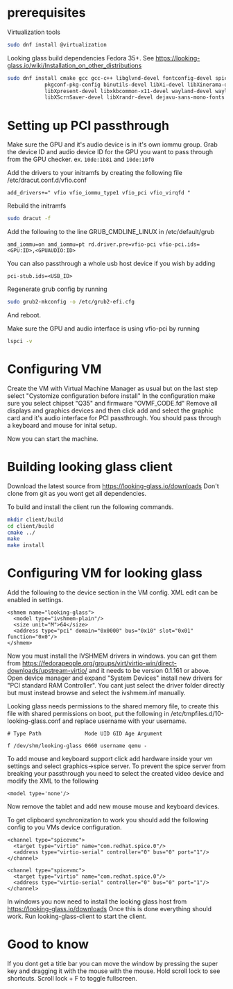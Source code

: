 # prerequisites

Virtualization tools
```bash
sudo dnf install @virtualization
```

Looking glass build dependencies Fedora 35+. See https://looking-glass.io/wiki/Installation_on_other_distributions
```bash
sudo dnf install cmake gcc gcc-c++ libglvnd-devel fontconfig-devel spice-protocol make nettle-devel \
            pkgconf-pkg-config binutils-devel libXi-devel libXinerama-devel libXcursor-devel \
            libXpresent-devel libxkbcommon-x11-devel wayland-devel wayland-protocols-devel \
            libXScrnSaver-devel libXrandr-devel dejavu-sans-mono-fonts
```

# Setting up PCI passthrough

Make sure the GPU and it's audio device is in it's own iommu group.
Grab the device ID and audio device ID for the GPU you want to pass through from the GPU checker. ex. `10de:1b81` and `10de:10f0`

Add the drivers to your initramfs by creating the following file /etc/dracut.conf.d/vfio.conf
```
add_drivers+=" vfio vfio_iommu_type1 vfio_pci vfio_virqfd "
```

Rebuild the initramfs

```bash
sudo dracut -f
```

Add the following to the line GRUB_CMDLINE_LINUX in /etc/default/grub
```
amd_iommu=on amd_iommu=pt rd.driver.pre=vfio-pci vfio-pci.ids=<GPU:ID>,<GPUAUDIO:ID>
```

You can also passthrough a whole usb host device if you wish by adding
```
pci-stub.ids=<USB_ID>
```

Regenerate grub config by running 
```bash
sudo grub2-mkconfig -o /etc/grub2-efi.cfg
```
And reboot.



Make sure the GPU and audio interface is using vfio-pci by running 
```bash
lspci -v
```


# Configuring VM
Create the VM with Virtual Machine Manager as usual but on the last step select "Cystomize configuration before install"
In the configuration make sure you select chipset "Q35" and firmware "OVMF_CODE.fd"
Remove all displays and graphics devices and then click add and select the graphic card and it's audio interface for PCI passthrough.
You should pass through a keyboard and mouse for inital setup.

Now you can start the machine.

# Building looking glass client
Download the latest source from https://looking-glass.io/downloads Don't clone from git as you wont get all dependencies.

To build and install the client run the following commands.
```bash
mkdir client/build
cd client/build
cmake ../
make
make install
```

# Configuring VM for looking glass

Add the following to the device section in the VM config. XML edit can be enabled in settings.
```
<shmem name="looking-glass">
  <model type="ivshmem-plain"/>
  <size unit="M">64</size>
  <address type="pci" domain="0x0000" bus="0x10" slot="0x01" function="0x0"/>
</shmem>
```
Now you must install the IVSHMEM drivers in windows. you can get them from https://fedorapeople.org/groups/virt/virtio-win/direct-downloads/upstream-virtio/ and it needs to be version 0.1.161 or above.
Open device manager and expand "System Devices" install new drivers for "PCI standard RAM Controller". You cant just select the driver folder directly but must instead browse and select the ivshmem.inf manually.

Looking glass needs permissions to the shared memory file, to create this file with shared permissions on boot, put the following in /etc/tmpfiles.d/10-looking-glass.conf and replace username with your username.
```
# Type Path              Mode UID GID Age Argument

f /dev/shm/looking-glass 0660 username qemu -
```

To add mouse and keyboard support click add hardware inside your vm settings and select graphics->spice server. To prevent the spice server from breaking your passthrough you need to select the created video device and modify the XML to the following
```
<model type='none'/>
```
Now remove the tablet and add new mouse mouse and keyboard devices. 


To get clipboard synchronization to work you should add the following config to you VMs device configuration.
```
<channel type="spicevmc">
  <target type="virtio" name="com.redhat.spice.0"/>
  <address type="virtio-serial" controller="0" bus="0" port="1"/>
</channel>

```

```
<channel type="spicevmc">
  <target type="virtio" name="com.redhat.spice.0"/>
  <address type="virtio-serial" controller="0" bus="0" port="1"/>
</channel>
```

In windows you now need to install the looking glass host from https://looking-glass.io/downloads
Once this is done everything should work. Run looking-glass-client to start the client.

# Good to know
If you dont get a title bar you can move the window by pressing the super key and dragging it with the mouse with the mouse.
Hold scroll lock to see shortcuts. Scroll lock + F to toggle fullscreen.

